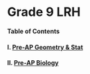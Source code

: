 # Grade 9 LRH

**Table of Contents**

#### I. [**Pre-AP Geometry & Stat**](https://github.com/AlphaMC0/Learning-Resources-Hub-9/blob/main/Pre-AP%20Geometry%20%26%20Stat.md)

#### II. [**Pre-AP Biology**](https://github.com/AlphaMC0/Pre-AP-Biology-Slides/blob/main/Pre-AP%20Biology.md)
